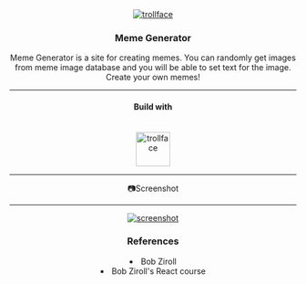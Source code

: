 <div align="center">
  <a href="https://github.com/tarikbzcoglu/memeGenerator">
   <img src="https://i.ibb.co/YPKyPcM/trollface.png" alt="trollface" border="0" />
  </a>

<h3 align="center">Meme Generator</h3>

  <p align="center">
    Meme Generator is a site for creating memes. You can randomly get images from meme image database and you will be able to set text for the image. Create your own memes!
  <hr/>
  <h4 align="center">Build with</h4>
  <br>
   <img src="https://cdn.icon-icons.com/icons2/2699/PNG/512/reactjs_logo_icon_170805.png" height="60px" alt="trollface" border="0" />
   <hr/>
  </p>
  📷Screenshot
  <hr/>
<a href="https://ibb.co/44k1tq3"><img src="https://i.ibb.co/yg24P97/screenshot.jpg" alt="screenshot" border="0" /></a>

<h3>References</h3>
<li>Bob Ziroll</li>
<li>Bob Ziroll's React course</li>
</div>
